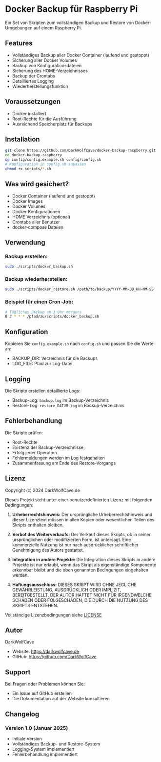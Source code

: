 # Docker Backup für Raspberry Pi

Ein Set von Skripten zum vollständigen Backup und Restore von Docker-Umgebungen auf einem Raspberry Pi.

## Features

- Vollständiges Backup aller Docker Container (laufend und gestoppt)
- Sicherung aller Docker Volumes
- Backup von Konfigurationsdateien
- Sicherung des HOME-Verzeichnisses
- Backup der Crontabs
- Detailliertes Logging
- Wiederherstellungsfunktion

## Voraussetzungen

- Docker installiert
- Root-Rechte für die Ausführung
- Ausreichend Speicherplatz für Backups

## Installation

```bash
git clone https://github.com/DarkWolfCave/docker-backup-raspberry.git
cd docker-backup-raspberry
cp config/config.example.sh config/config.sh
# Konfiguration in config.sh anpassen
chmod +x scripts/*.sh
```

## Was wird gesichert?

- Docker Container (laufend und gestoppt)
- Docker Images
- Docker Volumes
- Docker Konfigurationen
- HOME Verzeichnis (optional)
- Crontabs aller Benutzer
- docker-compose Dateien

## Verwendung

### Backup erstellen:
```bash
sudo ./scripts/docker_backup.sh
```

### Backup wiederherstellen:
```bash
sudo ./scripts/docker_restore.sh /path/to/backup/YYYY-MM-DD_HH-MM-SS
```

### Beispiel für einen Cron-Job:
```bash
# Tägliches Backup um 3 Uhr morgens
0 3 * * * /pfad/zu/scripts/docker_backup.sh
```

## Konfiguration

Kopieren Sie `config.example.sh` nach `config.sh` und passen Sie die Werte an:
- BACKUP_DIR: Verzeichnis für die Backups
- LOG_FILE: Pfad zur Log-Datei

## Logging

Die Skripte erstellen detaillierte Logs:
- Backup-Log: `backup.log` im Backup-Verzeichnis
- Restore-Log: `restore_DATUM.log` im Backup-Verzeichnis

## Fehlerbehandlung

Die Skripte prüfen:
- Root-Rechte
- Existenz der Backup-Verzeichnisse
- Erfolg jeder Operation
- Fehlermeldungen werden im Log festgehalten
- Zusammenfassung am Ende des Restore-Vorgangs

## Lizenz

Copyright (c) 2024 DarkWolfCave.de

Dieses Projekt steht unter einer benutzerdefinierten Lizenz mit folgenden Bedingungen:

1. **Urheberrechtshinweis:** Der ursprüngliche Urheberrechtshinweis und dieser Lizenztext müssen in allen Kopien oder wesentlichen Teilen des Skripts enthalten bleiben.

2. **Verbot des Weiterverkaufs:** Der Verkauf dieses Skripts, ob in seiner ursprünglichen oder modifizierten Form, ist untersagt. Eine kommerzielle Nutzung ist nur nach ausdrücklicher schriftlicher Genehmigung des Autors gestattet.

3. **Integration in andere Projekte:** Die Integration dieses Skripts in andere Projekte ist nur erlaubt, wenn das Skript als eigenständige Komponente erkennbar bleibt und die oben genannten Bedingungen eingehalten werden.

4. **Haftungsausschluss:** DIESES SKRIPT WIRD OHNE JEGLICHE GEWÄHRLEISTUNG, AUSDRÜCKLICH ODER IMPLIZIT, BEREITGESTELLT. DER AUTOR HAFTET NICHT FÜR IRGENDWELCHE SCHÄDEN ODER FOLGESCHÄDEN, DIE DURCH DIE NUTZUNG DES SKRIPTS ENTSTEHEN.

Vollständige Lizenzbedingungen siehe [LICENSE](LICENSE)

## Autor

DarkWolfCave
- Website: https://darkwolfcave.de
- GitHub: https://github.com/DarkWolfCave

## Support

Bei Fragen oder Problemen können Sie:
- Ein Issue auf GitHub erstellen
- Die Dokumentation auf der Website konsultieren

## Changelog

### Version 1.0 (Januar 2025)
- Initiale Version
- Vollständiges Backup- und Restore-System
- Logging-System implementiert
- Fehlerbehandlung implementiert
